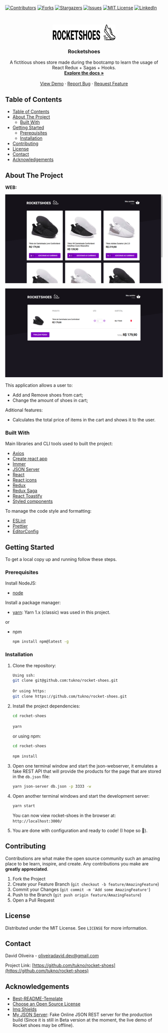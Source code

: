 <!--
*** Thanks for checking out this README Template. If you have a suggestion that would
*** make this better, please fork the repo and create a pull request or simply open
*** an issue with the tag "enhancement".
*** Thanks again! Now go create something AMAZING! :D
-->

<!-- PROJECT SHIELDS -->
<!--
*** I'm using markdown "reference style" links for readability.
*** Reference links are enclosed in brackets [ ] instead of parentheses ( ).
*** See the bottom of this document for the declaration of the reference variables
*** for contributors-url, forks-url, etc. This is an optional, concise syntax you may use.
*** https://www.markdownguide.org/basic-syntax/#reference-style-links
-->

[![Contributors][contributors-shield]][contributors-url]
[![Forks][forks-shield]][forks-url]
[![Stargazers][stars-shield]][stars-url]
[![Issues][issues-shield]][issues-url]
[![MIT License][license-shield]][license-url]
[![LinkedIn][linkedin-shield]][linkedin-url]

<!-- PROJECT LOGO -->
<br />
<p align="center">
  <a href="https://github.com/tukno/rocket-shoes">
    <img src="src/assets/images/logo-black.svg" alt="Logo" width="200" height="50">
  </a>

  <h3 align="center">Rocketshoes</h3>

  <p align="center">
    A fictitious shoes store made during the bootcamp to learn the usage of React Redux + Sagas + Hooks.
    <br />
    <a href="https://github.com/tukno/rocket-shoes"><strong>Explore the docs »</strong></a>
    <br />
    <br />
    <a href="https://tukno-rocket-shoes.netlify.com/">View Demo</a>
    ·
    <a href="https://github.com/tukno/rocket-shoes/issues">Report Bug</a>
    ·
    <a href="https://github.com/tukno/rocket-shoes/issues">Request Feature</a>
  </p>
</p>

<!-- TABLE OF CONTENTS -->

## Table of Contents

- [Table of Contents](#table-of-contents)
- [About The Project](#about-the-project)
  - [Built With](#built-with)
- [Getting Started](#getting-started)
  - [Prerequisites](#prerequisites)
  - [Installation](#installation)
- [Contributing](#contributing)
- [License](#license)
- [Contact](#contact)
- [Acknowledgements](#acknowledgements)

<!-- ABOUT THE PROJECT -->

## About The Project

**WEB:**

[![Rocketshoes][product-screenshot-home]](https://tukno-rocket-shoes.netlify.com/)

[![Rocketshoes][product-screenshot-cart]](https://tukno-rocket-shoes.netlify.com/cart)

This application allows a user to:

- Add and Remove shoes from cart;
- Change the amount of shoes in cart;

Aditional features:

- Calculates the total price of items in the cart and shows it to the user.

### Built With

Main libraries and CLI tools used to built the project:

- [Axios](https://github.com/axios/axios)
- [Create react app](https://github.com/facebook/create-react-app)
- [Immer](https://github.com/immerjs/immer)
- [JSON Server](https://github.com/typicode/json-server)
- [React](https://github.com/facebook/react)
- [React icons](https://github.com/react-icons/react-icons)
- [Redux](https://github.com/reduxjs/redux)
- [Redux Saga](https://github.com/redux-saga/redux-saga)
- [React Toastify](https://github.com/fkhadra/react-toastify)
- [Styled components](https://github.com/styled-components/styled-components)

To manage the code style and formatting:

- [ESLint](https://github.com/eslint/eslint)
- [Prettier](https://github.com/prettier/prettier)
- [EditorConfig](https://editorconfig.org/)

<!-- GETTING STARTED -->

## Getting Started

To get a local copy up and running follow these steps.

### Prerequisites

Install NodeJS:

- [node](https://nodejs.org/en/)

Install a package manager:

- [yarn](https://classic.yarnpkg.com/lang/en/): Yarn 1.x (classic) was used in this project.

or

- npm

  ```sh
  npm install npm@latest -g
  ```

### Installation

1. Clone the repository:

   ```sh
   Using ssh:
   git clone git@github.com:tukno/rocket-shoes.git

   Or using https:
   git clone https://github.com/tukno/rocket-shoes.git
   ```

2. Install the project dependencies:

   ```sh
   cd rocket-shoes

   yarn
   ```

   or using npm:

   ```sh
   cd rocket-shoes

   npm install
   ```

3. Open one terminal window and start the json-webserver, it emulates a fake REST API that will provide the products for the page that are stored in the `db.json` file:

   ```sh
   yarn json-server db.json -p 3333 -w
   ```

4. Open another terminal windows and start the development server:

   ```sh
   yarn start
   ```

   You can now view rocket-shoes in the browser at: `http://localhost:3000/`

5. You are done with configuration and ready to code! (I hope so :tada:).

<!-- USAGE EXAMPLES -->

<!-- ## Usage

Use this space to show useful examples of how a project can be used. Additional screenshots, code examples and demos work well in this space. You may also link to more resources.

_For more examples, please refer to the [Documentation](https://example.com)_ -->

<!-- ROADMAP -->

<!-- ## Roadmap

See the [open issues](https://github.com/tukno/rocket-shoes/issues) for a list of proposed features (and known issues). -->

<!-- CONTRIBUTING -->

## Contributing

Contributions are what make the open source community such an amazing place to be learn, inspire, and create. Any contributions you make are **greatly appreciated**.

1. Fork the Project
2. Create your Feature Branch (`git checkout -b feature/AmazingFeature`)
3. Commit your Changes (`git commit -m 'Add some AmazingFeature'`)
4. Push to the Branch (`git push origin feature/AmazingFeature`)
5. Open a Pull Request

<!-- LICENSE -->

## License

Distributed under the MIT License. See `LICENSE` for more information.

<!-- CONTACT -->

## Contact

David Oliveira - oliveiradavid.dev@gmail.com

Project Link: [https://github.com/tukno/rocket-shoes](https://github.com/tukno/rocket-shoes)

<!-- ACKNOWLEDGEMENTS -->

## Acknowledgements

- [Best-README-Template](https://github.com/othneildrew/Best-README-Template)
- [Choose an Open Source License](https://choosealicense.com)
- [Img Shields](https://shields.io)
- [My JSON Server](https://my-json-server.typicode.com/): Fake Online JSON REST server for the production build (Since it is still in Beta version at the moment, the live demo of Rocket shoes may be offline).

<!-- MARKDOWN LINKS & IMAGES -->
<!-- https://www.markdownguide.org/basic-syntax/#reference-style-links -->

[contributors-shield]: https://img.shields.io/github/contributors/tukno/rocket-shoes.svg?style=flat-square
[contributors-url]: https://github.com/tukno/rocket-shoes/graphs/contributors
[forks-shield]: https://img.shields.io/github/forks/tukno/rocket-shoes.svg?style=flat-square
[forks-url]: https://github.com/tukno/rocket-shoes/network/members
[stars-shield]: https://img.shields.io/github/stars/tukno/rocket-shoes.svg?style=flat-square
[stars-url]: https://github.com/tukno/rocket-shoes/stargazers
[issues-shield]: https://img.shields.io/github/issues/tukno/rocket-shoes.svg?style=flat-square
[issues-url]: https://github.com/tukno/rocket-shoes/issues
[license-shield]: https://img.shields.io/github/license/tukno/rocket-shoes.svg?style=flat-square
[license-url]: https://github.com/tukno/rocket-shoes/blob/master/LICENSE.txt
[linkedin-shield]: https://img.shields.io/badge/-LinkedIn-black.svg?style=flat-square&logo=linkedin&colorB=555
[linkedin-url]: https://linkedin.com/in/tukno
[product-screenshot-home]: src/assets/images/home.png
[product-screenshot-cart]: src/assets/images/cart.png
